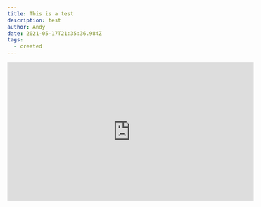 ```yaml
---
title: This is a test
description: test
author: Andy
date: 2021-05-17T21:35:36.984Z
tags:
  - created
---
```

<iframe width="560" height="315" src="https://www.youtube.com/embed/TU9ZKiQm8IE" title="YouTube video player" frameborder="0" allow="accelerometer; autoplay; clipboard-write; encrypted-media; gyroscope; picture-in-picture" allowfullscreen></iframe>